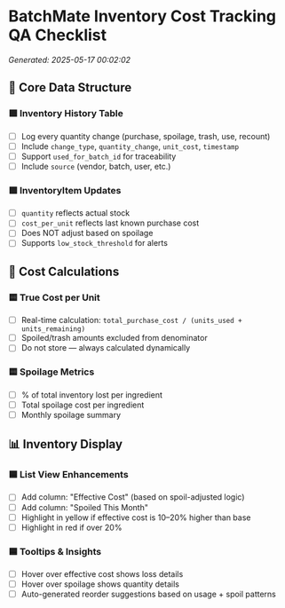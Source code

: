 
# BatchMate Inventory Cost Tracking QA Checklist
*Generated: 2025-05-17 00:02:02*

## 🔧 Core Data Structure

### 🟩 Inventory History Table
- [ ] Log every quantity change (purchase, spoilage, trash, use, recount)
- [ ] Include `change_type`, `quantity_change`, `unit_cost`, `timestamp`
- [ ] Support `used_for_batch_id` for traceability
- [ ] Include `source` (vendor, batch, user, etc.)

### 🟩 InventoryItem Updates
- [ ] `quantity` reflects actual stock
- [ ] `cost_per_unit` reflects last known purchase cost
- [ ] Does NOT adjust based on spoilage
- [ ] Supports `low_stock_threshold` for alerts

## 🧠 Cost Calculations

### 🟨 True Cost per Unit
- [ ] Real-time calculation: `total_purchase_cost / (units_used + units_remaining)`
- [ ] Spoiled/trash amounts excluded from denominator
- [ ] Do not store — always calculated dynamically

### 🟨 Spoilage Metrics
- [ ] % of total inventory lost per ingredient
- [ ] Total spoilage cost per ingredient
- [ ] Monthly spoilage summary

## 📊 Inventory Display

### 🟦 List View Enhancements
- [ ] Add column: "Effective Cost" (based on spoil-adjusted logic)
- [ ] Add column: "Spoiled This Month"
- [ ] Highlight in yellow if effective cost is 10–20% higher than base
- [ ] Highlight in red if over 20%

### 🟦 Tooltips & Insights
- [ ] Hover over effective cost shows loss details
- [ ] Hover over spoilage shows quantity details
- [ ] Auto-generated reorder suggestions based on usage + spoil patterns
